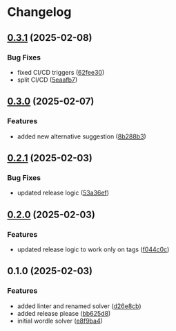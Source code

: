 # Changelog

## [0.3.1](https://github.com/fmakdemir/fwordlesolver/compare/v0.3.0...v0.3.1) (2025-02-08)


### Bug Fixes

* fixed CI/CD triggers ([62fee30](https://github.com/fmakdemir/fwordlesolver/commit/62fee30bad919d9ef1255a25f72833193ea17115))
* split CI/CD ([5eaafb7](https://github.com/fmakdemir/fwordlesolver/commit/5eaafb71abcc7eccff3cc67f28fbcb4075f36e9f))

## [0.3.0](https://github.com/fmakdemir/fwordlesolver/compare/v0.2.1...v0.3.0) (2025-02-07)


### Features

* added new alternative suggestion ([8b288b3](https://github.com/fmakdemir/fwordlesolver/commit/8b288b30a332ae6ba52bf6e0391112e7ca03b423))

## [0.2.1](https://github.com/fmakdemir/fwordlesolver/compare/v0.2.0...v0.2.1) (2025-02-03)


### Bug Fixes

* updated release logic ([53a36ef](https://github.com/fmakdemir/fwordlesolver/commit/53a36ef772040a43dba385791bac0eb739f15414))

## [0.2.0](https://github.com/fmakdemir/fwordlesolver/compare/v0.1.0...v0.2.0) (2025-02-03)


### Features

* updated release logic to work only on tags ([f044c0c](https://github.com/fmakdemir/fwordlesolver/commit/f044c0c181df1fb61866b66355928dc0ed29a1e1))

## 0.1.0 (2025-02-03)


### Features

* added linter and renamed solver ([d26e8cb](https://github.com/fmakdemir/fwordlesolver/commit/d26e8cbde7999cc57618efe720fba75cc60ddee5))
* added release please ([bb625d8](https://github.com/fmakdemir/fwordlesolver/commit/bb625d8c432cb5ab216180d0a10dd7721cb50a78))
* initial wordle solver ([e8f9ba4](https://github.com/fmakdemir/fwordlesolver/commit/e8f9ba46be6ee9bfbd37cf25f5f4753d5440ed95))
